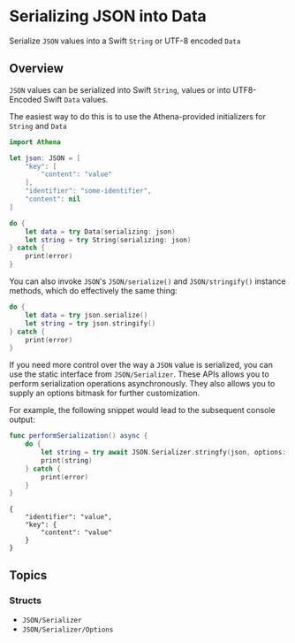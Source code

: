 # Serializing JSON into Data

Serialize ``JSON`` values into a Swift `String` or UTF-8 encoded `Data`

## Overview

``JSON`` values can be serialized into Swift `String`, values or into UTF8-Encoded Swift `Data` values.

The easiest way to do this is to use the Athena-provided initializers for `String` and `Data`

```swift
import Athena

let json: JSON = [
    "key": [
        "content": "value"
    ],
    "identifier": "some-identifier",
    "content": nil
]

do {
    let data = try Data(serializing: json)
    let string = try String(serializing: json)
} catch {
    print(error)
}
```

You can also invoke ``JSON``'s ``JSON/serialize()`` and ``JSON/stringify()`` instance methods, which do effectively the same thing:

```swift
do {
    let data = try json.serialize()
    let string = try json.stringify()
} catch {
    print(error)
}
```

If you need more control over the way a ``JSON`` value is serialized, you can use the static interface from ``JSON/Serializer``.
These APIs allows you to perform serialization operations asynchronously. They also allows you to supply an options bitmask for further customization.

For example, the following snippet would lead to the subsequent console output:

```swift
func performSerialization() async {
    do {
        let string = try await JSON.Serializer.stringfy(json, options: [.nullSkipsKey, .sortedKeys, .prettyPrinted])
        print(string)
    } catch {
        print(error)
    }
}
```

```
{
    "identifier": "value",
    "key": {
        "content": "value"
    }
}
```

## Topics

### Structs

- ``JSON/Serializer``
- ``JSON/Serializer/Options``
